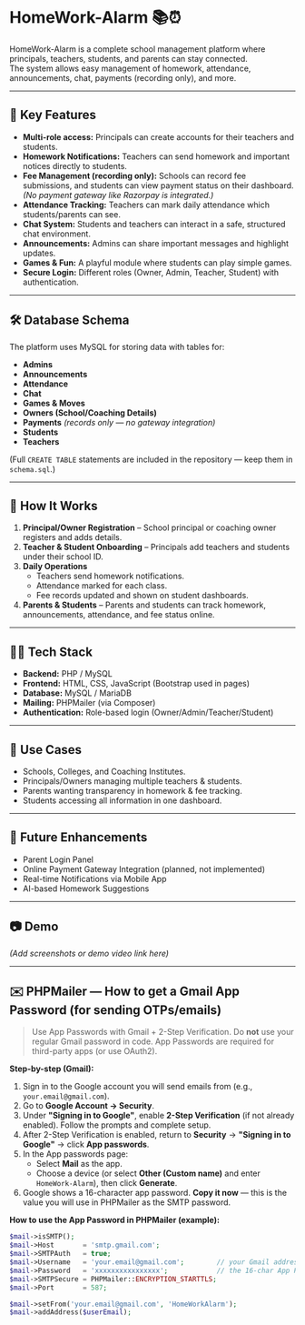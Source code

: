 # HomeWork-Alarm 📚⏰

HomeWork-Alarm is a complete school management platform where principals, teachers, students, and parents can stay connected.  
The system allows easy management of homework, attendance, announcements, chat, payments (recording only), and more.

---

## 🌟 Key Features
- **Multi-role access:** Principals can create accounts for their teachers and students.  
- **Homework Notifications:** Teachers can send homework and important notices directly to students.  
- **Fee Management (recording only):** Schools can record fee submissions, and students can view payment status on their dashboard. *(No payment gateway like Razorpay is integrated.)*  
- **Attendance Tracking:** Teachers can mark daily attendance which students/parents can see.  
- **Chat System:** Students and teachers can interact in a safe, structured chat environment.  
- **Announcements:** Admins can share important messages and highlight updates.  
- **Games & Fun:** A playful module where students can play simple games.  
- **Secure Login:** Different roles (Owner, Admin, Teacher, Student) with authentication.  

---

## 🛠️ Database Schema
The platform uses MySQL for storing data with tables for:
- **Admins**
- **Announcements**
- **Attendance**
- **Chat**
- **Games & Moves**
- **Owners (School/Coaching Details)**
- **Payments** *(records only — no gateway integration)*
- **Students**
- **Teachers**

(Full `CREATE TABLE` statements are included in the repository — keep them in `schema.sql`.)

---

## 🚀 How It Works
1. **Principal/Owner Registration** – School principal or coaching owner registers and adds details.  
2. **Teacher & Student Onboarding** – Principals add teachers and students under their school ID.  
3. **Daily Operations**  
   - Teachers send homework notifications.  
   - Attendance marked for each class.  
   - Fee records updated and shown on student dashboards.  
4. **Parents & Students** – Parents and students can track homework, announcements, attendance, and fee status online.  

---

## 🧑‍💻 Tech Stack
- **Backend:** PHP / MySQL  
- **Frontend:** HTML, CSS, JavaScript (Bootstrap used in pages)  
- **Database:** MySQL / MariaDB  
- **Mailing:** PHPMailer (via Composer)  
- **Authentication:** Role-based login (Owner/Admin/Teacher/Student)  

---

## 📌 Use Cases
- Schools, Colleges, and Coaching Institutes.  
- Principals/Owners managing multiple teachers & students.  
- Parents wanting transparency in homework & fee tracking.  
- Students accessing all information in one dashboard.  

---

## 🔮 Future Enhancements
- Parent Login Panel  
- Online Payment Gateway Integration (planned, not implemented)  
- Real-time Notifications via Mobile App  
- AI-based Homework Suggestions  

---

## 📷 Demo
*(Add screenshots or demo video link here)*

---

## ✉️ PHPMailer — How to get a Gmail App Password (for sending OTPs/emails)
> Use App Passwords with Gmail + 2-Step Verification. Do **not** use your regular Gmail password in code. App Passwords are required for third-party apps (or use OAuth2).

**Step-by-step (Gmail):**
1. Sign in to the Google account you will send emails from (e.g., `your.email@gmail.com`).  
2. Go to **Google Account → Security**.  
3. Under **"Signing in to Google"**, enable **2-Step Verification** (if not already enabled). Follow the prompts and complete setup.  
4. After 2-Step Verification is enabled, return to **Security** → **"Signing in to Google"** → click **App passwords**.  
5. In the App passwords page:
   - Select **Mail** as the app.
   - Choose a device (or select **Other (Custom name)** and enter `HomeWork-Alarm`), then click **Generate**.  
6. Google shows a 16-character app password. **Copy it now** — this is the value you will use in PHPMailer as the SMTP password.

**How to use the App Password in PHPMailer (example):**
```php
$mail->isSMTP();
$mail->Host       = 'smtp.gmail.com';
$mail->SMTPAuth   = true;
$mail->Username   = 'your.email@gmail.com';        // your Gmail address
$mail->Password   = 'xxxxxxxxxxxxxxxx';            // the 16-char App Password from Google
$mail->SMTPSecure = PHPMailer::ENCRYPTION_STARTTLS;
$mail->Port       = 587;

$mail->setFrom('your.email@gmail.com', 'HomeWorkAlarm');
$mail->addAddress($userEmail);
